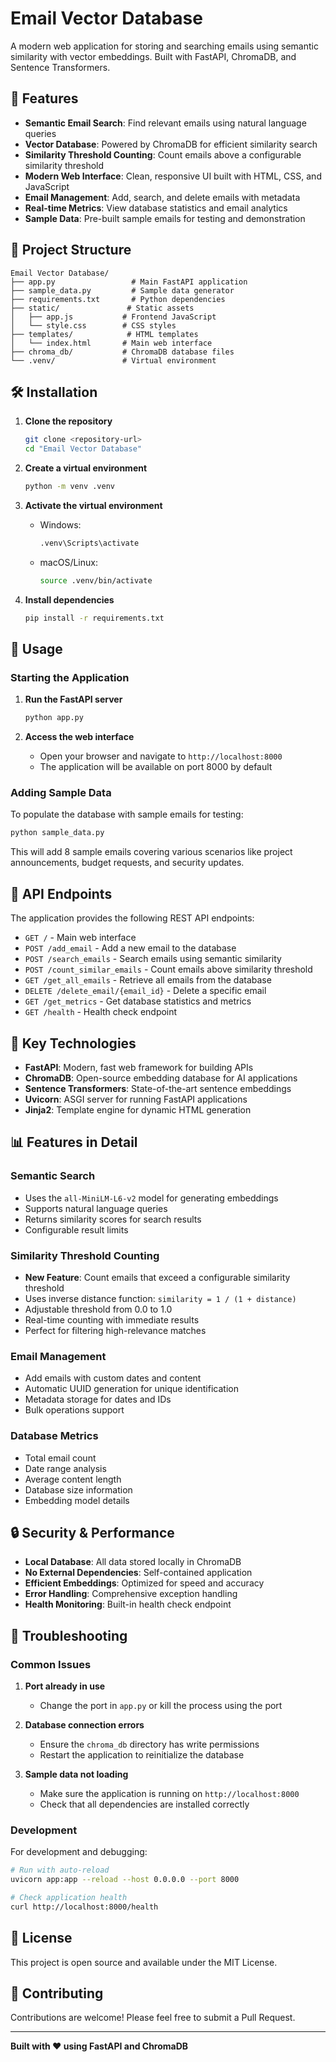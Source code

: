 # Email Vector Database

A modern web application for storing and searching emails using semantic similarity with vector embeddings. Built with FastAPI, ChromaDB, and Sentence Transformers.

## 🚀 Features

- **Semantic Email Search**: Find relevant emails using natural language queries
- **Vector Database**: Powered by ChromaDB for efficient similarity search
- **Similarity Threshold Counting**: Count emails above a configurable similarity threshold
- **Modern Web Interface**: Clean, responsive UI built with HTML, CSS, and JavaScript
- **Email Management**: Add, search, and delete emails with metadata
- **Real-time Metrics**: View database statistics and email analytics
- **Sample Data**: Pre-built sample emails for testing and demonstration

## 📁 Project Structure

```
Email Vector Database/
├── app.py                 # Main FastAPI application
├── sample_data.py         # Sample data generator
├── requirements.txt       # Python dependencies
├── static/               # Static assets
│   ├── app.js           # Frontend JavaScript
│   └── style.css        # CSS styles
├── templates/            # HTML templates
│   └── index.html       # Main web interface
├── chroma_db/           # ChromaDB database files
└── .venv/               # Virtual environment
```

## 🛠️ Installation

1. **Clone the repository**
   ```bash
   git clone <repository-url>
   cd "Email Vector Database"
   ```

2. **Create a virtual environment**
   ```bash
   python -m venv .venv
   ```

3. **Activate the virtual environment**
   - Windows:
     ```bash
     .venv\Scripts\activate
     ```
   - macOS/Linux:
     ```bash
     source .venv/bin/activate
     ```

4. **Install dependencies**
   ```bash
   pip install -r requirements.txt
   ```

## 🚀 Usage

### Starting the Application

1. **Run the FastAPI server**
   ```bash
   python app.py
   ```

2. **Access the web interface**
   - Open your browser and navigate to `http://localhost:8000`
   - The application will be available on port 8000 by default

### Adding Sample Data

To populate the database with sample emails for testing:

```bash
python sample_data.py
```

This will add 8 sample emails covering various scenarios like project announcements, budget requests, and security updates.

## 🔧 API Endpoints

The application provides the following REST API endpoints:

- `GET /` - Main web interface
- `POST /add_email` - Add a new email to the database
- `POST /search_emails` - Search emails using semantic similarity
- `POST /count_similar_emails` - Count emails above similarity threshold
- `GET /get_all_emails` - Retrieve all emails from the database
- `DELETE /delete_email/{email_id}` - Delete a specific email
- `GET /get_metrics` - Get database statistics and metrics
- `GET /health` - Health check endpoint

## 🎯 Key Technologies

- **FastAPI**: Modern, fast web framework for building APIs
- **ChromaDB**: Open-source embedding database for AI applications
- **Sentence Transformers**: State-of-the-art sentence embeddings
- **Uvicorn**: ASGI server for running FastAPI applications
- **Jinja2**: Template engine for dynamic HTML generation

## 📊 Features in Detail

### Semantic Search
- Uses the `all-MiniLM-L6-v2` model for generating embeddings
- Supports natural language queries
- Returns similarity scores for search results
- Configurable result limits

### Similarity Threshold Counting
- **New Feature**: Count emails that exceed a configurable similarity threshold
- Uses inverse distance function: `similarity = 1 / (1 + distance)`
- Adjustable threshold from 0.0 to 1.0
- Real-time counting with immediate results
- Perfect for filtering high-relevance matches

### Email Management
- Add emails with custom dates and content
- Automatic UUID generation for unique identification
- Metadata storage for dates and IDs
- Bulk operations support

### Database Metrics
- Total email count
- Date range analysis
- Average content length
- Database size information
- Embedding model details

## 🔒 Security & Performance

- **Local Database**: All data stored locally in ChromaDB
- **No External Dependencies**: Self-contained application
- **Efficient Embeddings**: Optimized for speed and accuracy
- **Error Handling**: Comprehensive exception handling
- **Health Monitoring**: Built-in health check endpoint

## 🐛 Troubleshooting

### Common Issues

1. **Port already in use**
   - Change the port in `app.py` or kill the process using the port

2. **Database connection errors**
   - Ensure the `chroma_db` directory has write permissions
   - Restart the application to reinitialize the database

3. **Sample data not loading**
   - Make sure the application is running on `http://localhost:8000`
   - Check that all dependencies are installed correctly

### Development

For development and debugging:

```bash
# Run with auto-reload
uvicorn app:app --reload --host 0.0.0.0 --port 8000

# Check application health
curl http://localhost:8000/health
```

## 📝 License

This project is open source and available under the MIT License.

## 🤝 Contributing

Contributions are welcome! Please feel free to submit a Pull Request.

---

**Built with ❤️ using FastAPI and ChromaDB** 